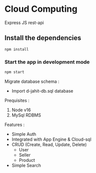 # Cloud Computing
Express JS rest-api

## Install the dependencies
```bash
npm install
```

### Start the app in development mode
```bash
npm start
```
Migrate database schema :
* Import d-jahit-db.sql database

Prequisites :
1. Node v16
2. MySql RDBMS

Features :
* Simple Auth
* Integrated with App Engine & Cloud-sql
* CRUD (Create, Read, Update, Delete)
  - User
  - Seller
  - Product
* Simple Search

